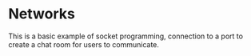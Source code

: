 # Networks

This is a basic example of socket programming, connection to a port to create a chat room for users to communicate. 
